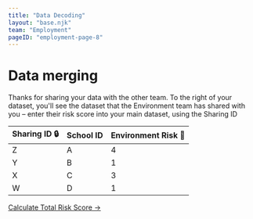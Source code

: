 ```yaml
---
title: "Data Decoding"
layout: "base.njk"
team: "Employment"
pageID: "employment-page-8"
---
```


# Data merging

Thanks for sharing your data with the other team. To the right of your dataset, you'll see the dataset that the Environment team has shared with you – enter their risk score into your main dataset, using the Sharing ID









<div class="grid grid-md-2 pb2 grid-column-gap-2">




<form  method="get" action="/employment/total-risk/">
 <table>
          <thead>
            <tr>
            <th>
               Sharing ID 🔒
              </th>
              <th>
                School ID
              </th>
              <th>
               Environment Risk 🔐
              </th>
            </tr>
          </thead>
          <tbody>
            <tr>
              <td>Z</td>
              <td>A</td>
              <td>4</td>
            </tr>
            <tr>
              <td>Y</td>
              <td>B</td>
              <td>1</td>
            </tr>
            <tr>
               <td>X</td>
              <td>C</td>
              <td>3</td>
            </tr>
            <tr>
              <td>W</td>
              <td>D</td>
              <td>1</td>
            </tr>
          </tbody>
        </table></form>



 </div>
<a href="/employment/total-risk/" class="btn">Calculate Total Risk Score &rarr;</a>

